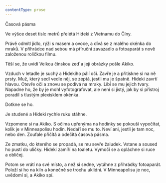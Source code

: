 ```yaml
---
contentType: prose
---
```


<section>

Časová pásma

Ve výšce deset tisíc metrů přelétá Hideki z Vietnamu do Číny.

Právě odmítl jídlo, rýži s masem a ovoce, a dívá se z malého okénka do mraků. V přihrádce nad sebou má příruční zavazadlo a fotoaparát s nově založenou roličkou filmu.

Těší se, že uvidí Velkou čínskou zeď a její obrázky pošle Akiko.

Vzduch v letadle je suchý a Hidekiho pálí oči. Zavře je a přitiskne si na ně prsty. Muž, který sedí vedle něj, se zeptá, jestli mu je špatně. Hideki zavrtí hlavou. Otevře oči a znovu se podívá na mraky. Líbí se mu jejich tvary. Napadne ho, že by je mohl vyfotografovat, ale není si jistý, jak by si přístroj poradil s tlustým plexisklem okénka.

Dotkne se ho.

Je studené a Hideki rychle ruku stáhne.

Vzpomene si na Akiko. S očima upřenýma na hodinky se pokouší vypočítat, kolik je v Minneapolisu hodin. Nedaří se mu to. Neví ani, jestli je tam noc, nebo den. Zoufale přičítá a odečítá časová pásma.

Ze zmatku, do kterého se propadá, se mu sevře žaludek. Vstane a soused ho pustí do uličky. Hideki zamíří na toaletu. Vymočí se a opláchne si ruce a obličej.

Potom se vrátí na své místo, a než si sedne, vytáhne z přihrádky fotoaparát. Položí si ho na klín a konečně se trochu uklidní. V Minneapolisu je noc, uvědomí si, a Akiko spí.

</section>
